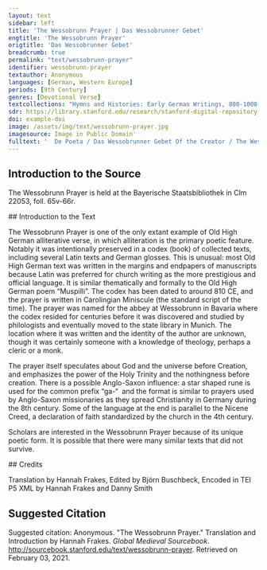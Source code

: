 ```yaml
---
layout: text
sidebar: left
title: 'The Wessobrunn Prayer | Das Wessobrunner Gebet'
engtitle: 'The Wessobrunn Prayer'
origtitle: 'Das Wessobrunner Gebet'
breadcrumb: true
permalink: "text/wessobrunn-prayer"
identifier: wessobrunn-prayer
textauthor: Anonymous
languages: [German, Western Europe]
periods: [9th Century]
genres: [Devotional Verse]
textcollections: "Hymns and Histories: Early German Writings, 800-1000 CE, Prayer Spirituality and Life after Death: Global Medieval Perspectives"
sdr: https://library.stanford.edu/research/stanford-digital-repository 
doi: example-doi 
image: /assets/img/text/wessobrunn-prayer.jpg
imagesource: Image in Public Domain'
fulltext: '  De Poeta / Das Wessobrunner Gebet Of the Creator / The Wessobrun Prayer Dat gafregin ih mit firahim firiuuizzo meista, This I learned among men as the greatest wonder, dat ero ni uuas noh ûfhimil, That [once] there was neither earth nor heaven above, noh paum ... noh pereg ni uuas, ni ... nohheinîig, Nor was there tree ... nor mountain nor…. anything, noh sunna ni scein nor did the sun shine, no mâno ni liuhta, nor did the moon glow, noh der mâreo sêo. nor [was there] the great sea. Dô dâr niuuiht ni uuas enteo ni uuenteo, When there was nothing, neither end nor change, enti dô uuas der eino almahtîco cot, manno miltisto, there was the one almighty God, the most generous of all beings, enti dâr uuârun auh manake mit inan cootlîhhe geistâ. and with him there were many glorious spirits. enti cot heilac… And the holy God… Cot almahtico, Almighty God, du himil enti erda gaworachtos, You who created heaven and earth, enti du mannun so manac coot forgapi, And gave men so many good blessings, forgip mir in dino ganada in your mercy, grant me rehta galaupa true faith enti cotan willeon, and good will, wistom enti spachida enti craft, wisdom and cleverness and strength tiuflun za widarstantanne, enti arc za piwisanne endi dinan to resist the devil, and to shun evil and willeon za gauurchanne. to work your will. '
---
```

## Introduction to the Source 
<p>The Wessobrunn Prayer is held at the Bayerische Staatsbibliothek in Clm 22053, foll. 65v-66r.</p>
## Introduction to the Text 
<p>The Wessobrunn Prayer is one of the only extant example of Old High German alliterative verse, in which alliteration is the primary poetic feature. Notably it was intentionally preserved in a codex (book) of collected texts, including several Latin texts and German glosses. This is unusual: most Old High German text was written in the margins and endpapers of manuscripts because Latin was preferred for church writing as the more prestigious and official language. It is similar thematically and formally to the Old High German poem “Muspilli”. The codex has been dated to around 810 CE, and the prayer is written in Carolingian Miniscule (the standard script of the time). The prayer was named for the abbey at Wessobrunn in Bavaria where the codex resided for centuries before it was discovered and studied by philologists and eventually moved to the state library in Munich. The location where it was written and the identity of the author are unknown, though it was certainly someone with a knowledge of theology, perhaps a cleric or a monk.</p> <p>The prayer itself speculates about God and the universe before Creation, and emphasizes the power of the Holy Trinity and the nothingness before creation. There is a possible Anglo-Saxon influence: a star shaped rune is used for the common prefix “ga-“  and the format is similar to prayers used by Anglo-Saxon missionaries as they spread Christianity in Germany during the 8th century. Some of the language at the end is parallel to the Nicene Creed, a declaration of faith standardized by the church in the 4th century.</p> <p>Scholars are interested in the Wessobrunn Prayer because of its unique poetic form. It is possible that there were many similar texts that did not survive.</p>
## Credits

Translation by Hannah Frakes, Edited by Björn Buschbeck, 
Encoded in TEI P5 XML by Hannah Frakes and Danny Smith
## Suggested Citation
<p>Suggested citation: Anonymous.  "The Wessobrunn Prayer." Translation and Introduction by Hannah Frakes. <em>Global Medieval Sourcebook</em>. <a href="http://sourcebook.stanford.edu/text/wessobrunn-prayer">http://sourcebook.stanford.edu/text/wessobrunn-prayer</a>. Retrieved on February 03, 2021.</p>